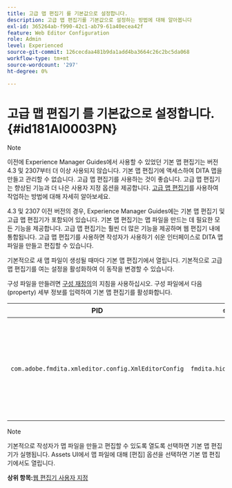 ```yaml
---
title: 고급 맵 편집기 를 기본값으로 설정합니다.
description: 고급 맵 편집기를 기본값으로 설정하는 방법에 대해 알아봅니다
exl-id: 365264ab-f990-42c1-ab79-61a40ecea42f
feature: Web Editor Configuration
role: Admin
level: Experienced
source-git-commit: 126cecdaa481b9da1add4ba3664c26c2bc5da068
workflow-type: tm+mt
source-wordcount: '297'
ht-degree: 0%

---
```


# 고급 맵 편집기 를 기본값으로 설정합니다. {#id181AI0003PN}

>[!NOTE]
>
> 이전에 Experience Manager Guides에서 사용할 수 있었던 기본 맵 편집기는 버전 4.3 및 2307부터 더 이상 사용되지 않습니다. 기본 맵 편집기에 액세스하여 DITA 맵을 만들고 관리할 수 없습니다.
>고급 맵 편집기를 사용하는 것이 좋습니다. 고급 맵 편집기는 향상된 기능과 더 나은 사용자 지정 옵션을 제공합니다. [고급 맵 편집기](../user-guide/map-editor-advanced-map-editor.md)를 사용하여 작업하는 방법에 대해 자세히 알아보세요.

4.3 및 2307 이전 버전의 경우, Experience Manager Guides에는 기본 맵 편집기 및 고급 맵 편집기가 포함되어 있습니다. 기본 맵 편집기는 맵 파일을 만드는 데 필요한 모든 기능을 제공합니다. 고급 맵 편집기는 훨씬 더 많은 기능을 제공하며 웹 편집기 내에 통합됩니다. 고급 맵 편집기를 사용하면 작성자가 사용하기 쉬운 인터페이스로 DITA 맵 파일을 만들고 편집할 수 있습니다.

기본적으로 새 맵 파일이 생성될 때마다 기본 맵 편집기에서 열립니다. 기본적으로 고급 맵 편집기를 여는 설정을 활성화하여 이 동작을 변경할 수 있습니다.

구성 파일을 만들려면 [구성 재정의](download-install-additional-config-override.md#)의 지침을 사용하십시오. 구성 파일에서 다음 \(property\) 세부 정보를 입력하여 기본 맵 편집기를 활성화합니다.

| PID | 속성 키 | 속성 값 |
|---|------------|--------------|
| `com.adobe.fmdita.xmleditor.config.XmlEditorConfig` | ``fmdita.hide.oldmapeditor`` | 부울 \(true/false\). 기본적으로 고급 맵 편집기를 사용하려면 이 속성을 true로 설정합니다.<br> **기본값**: false |

>[!NOTE]
>
> 기본적으로 작성자가 맵 파일을 만들고 편집할 수 있도록 열도록 선택하면 기본 맵 편집기가 실행됩니다. Assets UI에서 맵 파일에 대해 [편집] 옵션을 선택하면 기본 맵 편집기에서도 열립니다.

**상위 항목:**[&#x200B;웹 편집기 사용자 지정](conf-web-editor.md)
